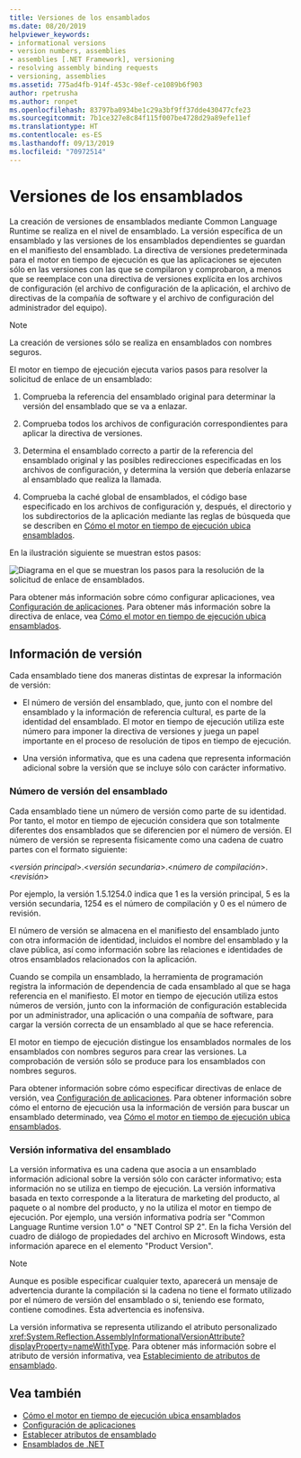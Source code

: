 ```yaml
---
title: Versiones de los ensamblados
ms.date: 08/20/2019
helpviewer_keywords:
- informational versions
- version numbers, assemblies
- assemblies [.NET Framework], versioning
- resolving assembly binding requests
- versioning, assemblies
ms.assetid: 775ad4fb-914f-453c-98ef-ce1089b6f903
author: rpetrusha
ms.author: ronpet
ms.openlocfilehash: 83797ba0934be1c29a3bf9ff37dde430477cfe23
ms.sourcegitcommit: 7b1ce327e8c84f115f007be4728d29a89efe11ef
ms.translationtype: HT
ms.contentlocale: es-ES
ms.lasthandoff: 09/13/2019
ms.locfileid: "70972514"
---
```

# <a name="assembly-versioning"></a>Versiones de los ensamblados
La creación de versiones de ensamblados mediante Common Language Runtime se realiza en el nivel de ensamblado. La versión específica de un ensamblado y las versiones de los ensamblados dependientes se guardan en el manifiesto del ensamblado. La directiva de versiones predeterminada para el motor en tiempo de ejecución es que las aplicaciones se ejecuten sólo en las versiones con las que se compilaron y comprobaron, a menos que se reemplace con una directiva de versiones explícita en los archivos de configuración (el archivo de configuración de la aplicación, el archivo de directivas de la compañía de software y el archivo de configuración del administrador del equipo).  
  
> [!NOTE]
> La creación de versiones sólo se realiza en ensamblados con nombres seguros.  
  
 El motor en tiempo de ejecución ejecuta varios pasos para resolver la solicitud de enlace de un ensamblado:  
  
1. Comprueba la referencia del ensamblado original para determinar la versión del ensamblado que se va a enlazar.  
  
2. Comprueba todos los archivos de configuración correspondientes para aplicar la directiva de versiones.  
  
3. Determina el ensamblado correcto a partir de la referencia del ensamblado original y las posibles redirecciones especificadas en los archivos de configuración, y determina la versión que debería enlazarse al ensamblado que realiza la llamada.  
  
4. Comprueba la caché global de ensamblados, el código base especificado en los archivos de configuración y, después, el directorio y los subdirectorios de la aplicación mediante las reglas de búsqueda que se describen en [Cómo el motor en tiempo de ejecución ubica ensamblados](../../framework/deployment/how-the-runtime-locates-assemblies.md).  
  
 En la ilustración siguiente se muestran estos pasos:  
  
 ![Diagrama en el que se muestran los pasos para la resolución de la solicitud de enlace de ensamblados.](./media/versioning/resolve-assembly-binding-request.gif)
  
 Para obtener más información sobre cómo configurar aplicaciones, vea [Configuración de aplicaciones](../../../docs/framework/configure-apps/index.md). Para obtener más información sobre la directiva de enlace, vea [Cómo el motor en tiempo de ejecución ubica ensamblados](../../framework/deployment/how-the-runtime-locates-assemblies.md).  
  
## <a name="version-information"></a>Información de versión  
 Cada ensamblado tiene dos maneras distintas de expresar la información de versión:  
  
- El número de versión del ensamblado, que, junto con el nombre del ensamblado y la información de referencia cultural, es parte de la identidad del ensamblado. El motor en tiempo de ejecución utiliza este número para imponer la directiva de versiones y juega un papel importante en el proceso de resolución de tipos en tiempo de ejecución.  
  
- Una versión informativa, que es una cadena que representa información adicional sobre la versión que se incluye sólo con carácter informativo.  
  
### <a name="assembly-version-number"></a>Número de versión del ensamblado  
 Cada ensamblado tiene un número de versión como parte de su identidad. Por tanto, el motor en tiempo de ejecución considera que son totalmente diferentes dos ensamblados que se diferencien por el número de versión. El número de versión se representa físicamente como una cadena de cuatro partes con el formato siguiente:  
  
 \<*versión principal*>.\<*versión secundaria*>.\<*número de compilación*>.\<*revisión*>  
  
 Por ejemplo, la versión 1.5.1254.0 indica que 1 es la versión principal, 5 es la versión secundaria, 1254 es el número de compilación y 0 es el número de revisión.  
  
 El número de versión se almacena en el manifiesto del ensamblado junto con otra información de identidad, incluidos el nombre del ensamblado y la clave pública, así como información sobre las relaciones e identidades de otros ensamblados relacionados con la aplicación.  
  
 Cuando se compila un ensamblado, la herramienta de programación registra la información de dependencia de cada ensamblado al que se haga referencia en el manifiesto. El motor en tiempo de ejecución utiliza estos números de versión, junto con la información de configuración establecida por un administrador, una aplicación o una compañía de software, para cargar la versión correcta de un ensamblado al que se hace referencia.  
  
 El motor en tiempo de ejecución distingue los ensamblados normales de los ensamblados con nombres seguros para crear las versiones. La comprobación de versión sólo se produce para los ensamblados con nombres seguros.  
  
 Para obtener información sobre cómo especificar directivas de enlace de versión, vea [Configuración de aplicaciones](../../../docs/framework/configure-apps/index.md). Para obtener información sobre cómo el entorno de ejecución usa la información de versión para buscar un ensamblado determinado, vea [Cómo el motor en tiempo de ejecución ubica ensamblados](../../framework/deployment/how-the-runtime-locates-assemblies.md).  
  
### <a name="assembly-informational-version"></a>Versión informativa del ensamblado  
 La versión informativa es una cadena que asocia a un ensamblado información adicional sobre la versión sólo con carácter informativo; esta información no se utiliza en tiempo de ejecución. La versión informativa basada en texto corresponde a la literatura de marketing del producto, al paquete o al nombre del producto, y no la utiliza el motor en tiempo de ejecución. Por ejemplo, una versión informativa podría ser "Common Language Runtime version 1.0" o "NET Control SP 2". En la ficha Versión del cuadro de diálogo de propiedades del archivo en Microsoft Windows, esta información aparece en el elemento "Product Version".  
  
> [!NOTE]
> Aunque es posible especificar cualquier texto, aparecerá un mensaje de advertencia durante la compilación si la cadena no tiene el formato utilizado por el número de versión del ensamblado o si, teniendo ese formato, contiene comodines. Esta advertencia es inofensiva.  
  
 La versión informativa se representa utilizando el atributo personalizado <xref:System.Reflection.AssemblyInformationalVersionAttribute?displayProperty=nameWithType>. Para obtener más información sobre el atributo de versión informativa, vea [Establecimiento de atributos de ensamblado](set-attributes.md).  
  
## <a name="see-also"></a>Vea también

- [Cómo el motor en tiempo de ejecución ubica ensamblados](../../framework/deployment/how-the-runtime-locates-assemblies.md)
- [Configuración de aplicaciones](../../framework/configure-apps/index.md)
- [Establecer atributos de ensamblado](set-attributes.md)
- [Ensamblados de .NET](index.md)
